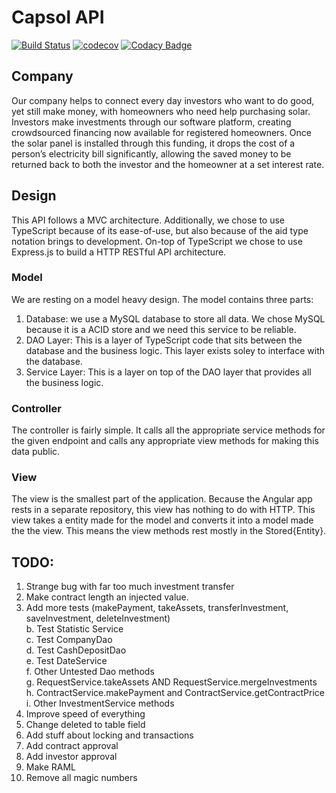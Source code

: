 # Capsol API

[![Build Status](https://travis-ci.org/ryan-bradford/Capsol-API.svg?branch=master)](https://travis-ci.org/ryan-bradford/Capsol-API) [![codecov](https://codecov.io/gh/ryan-bradford/Capsol-API/branch/master/graph/badge.svg)](https://codecov.io/gh/ryan-bradford/Capsol-API)
[![Codacy Badge](https://api.codacy.com/project/badge/Grade/be1ab15c67b94ec9abd56e39f9fbacae)](https://www.codacy.com/manual/ryan-bradford/Capsol-API?utm_source=github.com&amp;utm_medium=referral&amp;utm_content=ryan-bradford/Capsol-API&amp;utm_campaign=Badge_Grade)

## Company

Our company helps to connect every day investors who want to do good, yet still make money, with homeowners who need help purchasing solar. Investors make investments through our software platform, creating crowdsourced financing now available for registered homeowners. Once the solar panel is installed through this funding, it drops the cost of a person’s electricity bill significantly, allowing the saved money to be returned back to both the investor and the homeowner at a set interest rate. 

## Design

This API follows a MVC architecture. Additionally, we chose to use TypeScript because of its ease-of-use, but also because of the aid type notation brings to development. On-top of TypeScript we chose to use Express.js to build a HTTP RESTful API architecture. 

### Model
We are resting on a model heavy design. The model contains three parts:

1. Database: we use a MySQL database to store all data. We chose MySQL because it is a ACID store and we need this service to be reliable.
2. DAO Layer: This is a layer of TypeScript code that sits between the database and the business logic. This layer exists soley to interface with the database.
3. Service Layer: This is a layer on top of the DAO layer that provides all the business logic.

### Controller
The controller is fairly simple. It calls all the appropriate service methods for the given endpoint and calls any appropriate view methods for making this data public.

### View
The view is the smallest part of the application. Because the Angular app rests in a separate repository, this view has nothing to do with HTTP. This view takes a entity made for the model and converts it into a model made the the view. This means the view methods rest mostly in the Stored{Entity}.

## TODO:

1. Strange bug with far too much investment transfer<br>
2. Make contract length an injected value.
4. Add more tests (makePayment, takeAssets, transferInvestment, saveInvestment, deleteInvestment)<br>
    b. Test Statistic Service<br>
    c. Test CompanyDao<br>
    d. Test CashDepositDao<br>
    e. Test DateService<br>
    f. Other Untested Dao methods<br>
    g. RequestService.takeAssets AND RequestService.mergeInvestments<br>
    h. ContractService.makePayment and ContractService.getContractPrice<br>
    i. Other InvestmentService methods<br>
5. Improve speed of everything<br>
6. Change deleted to table field<br>
7. Add stuff about locking and transactions<br>
9. Add contract approval
10. Add investor approval
11. Make RAML<br>
12. Remove all magic numbers
